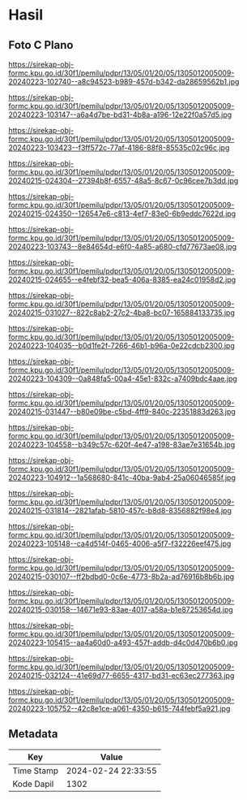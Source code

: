 # Hasil

## Foto C Plano

https://sirekap-obj-formc.kpu.go.id/30f1/pemilu/pdpr/13/05/01/20/05/1305012005009-20240223-102740--a8c94523-b989-457d-b342-da28659562b1.jpg

https://sirekap-obj-formc.kpu.go.id/30f1/pemilu/pdpr/13/05/01/20/05/1305012005009-20240223-103147--a6a4d7be-bd31-4b8a-a196-12e22f0a57d5.jpg

https://sirekap-obj-formc.kpu.go.id/30f1/pemilu/pdpr/13/05/01/20/05/1305012005009-20240223-103423--f3ff572c-77af-4186-88f8-85535c02c96c.jpg

https://sirekap-obj-formc.kpu.go.id/30f1/pemilu/pdpr/13/05/01/20/05/1305012005009-20240215-024304--27394b8f-6557-48a5-8c67-0c96cee7b3dd.jpg

https://sirekap-obj-formc.kpu.go.id/30f1/pemilu/pdpr/13/05/01/20/05/1305012005009-20240215-024350--126547e6-c813-4ef7-83e0-6b9eddc7622d.jpg

https://sirekap-obj-formc.kpu.go.id/30f1/pemilu/pdpr/13/05/01/20/05/1305012005009-20240223-103743--8e84654d-e6f0-4a85-a680-cfd77673ae08.jpg

https://sirekap-obj-formc.kpu.go.id/30f1/pemilu/pdpr/13/05/01/20/05/1305012005009-20240215-024655--e4febf32-bea5-406a-8385-ea24c01958d2.jpg

https://sirekap-obj-formc.kpu.go.id/30f1/pemilu/pdpr/13/05/01/20/05/1305012005009-20240215-031027--822c8ab2-27c2-4ba8-bc07-165884133735.jpg

https://sirekap-obj-formc.kpu.go.id/30f1/pemilu/pdpr/13/05/01/20/05/1305012005009-20240223-104035--b0d1fe2f-7266-46b1-b96a-0e22cdcb2300.jpg

https://sirekap-obj-formc.kpu.go.id/30f1/pemilu/pdpr/13/05/01/20/05/1305012005009-20240223-104309--0a848fa5-00a4-45e1-832c-a7409bdc4aae.jpg

https://sirekap-obj-formc.kpu.go.id/30f1/pemilu/pdpr/13/05/01/20/05/1305012005009-20240215-031447--b80e09be-c5bd-4ff9-840c-22351883d263.jpg

https://sirekap-obj-formc.kpu.go.id/30f1/pemilu/pdpr/13/05/01/20/05/1305012005009-20240223-104558--b349c57c-620f-4e47-a198-83ae7e31654b.jpg

https://sirekap-obj-formc.kpu.go.id/30f1/pemilu/pdpr/13/05/01/20/05/1305012005009-20240223-104912--1a568680-841c-40ba-9ab4-25a06046585f.jpg

https://sirekap-obj-formc.kpu.go.id/30f1/pemilu/pdpr/13/05/01/20/05/1305012005009-20240215-031814--2821afab-5810-457c-b8d8-8356882f98e4.jpg

https://sirekap-obj-formc.kpu.go.id/30f1/pemilu/pdpr/13/05/01/20/05/1305012005009-20240223-105148--ca4d514f-0465-4006-a5f7-f32226eef475.jpg

https://sirekap-obj-formc.kpu.go.id/30f1/pemilu/pdpr/13/05/01/20/05/1305012005009-20240215-030107--ff2bdbd0-0c6e-4773-8b2a-ad76916b8b6b.jpg

https://sirekap-obj-formc.kpu.go.id/30f1/pemilu/pdpr/13/05/01/20/05/1305012005009-20240215-030158--14671e93-83ae-4017-a58a-b1e87253654d.jpg

https://sirekap-obj-formc.kpu.go.id/30f1/pemilu/pdpr/13/05/01/20/05/1305012005009-20240223-105415--aa4a60d0-a493-457f-addb-d4c0d470b6b0.jpg

https://sirekap-obj-formc.kpu.go.id/30f1/pemilu/pdpr/13/05/01/20/05/1305012005009-20240215-032124--41e69d77-6655-4317-bd31-ec63ec277363.jpg

https://sirekap-obj-formc.kpu.go.id/30f1/pemilu/pdpr/13/05/01/20/05/1305012005009-20240223-105752--42c8e1ce-a061-4350-b615-744febf5a921.jpg


## Metadata

| Key        | Value               |
| ---------- | ------------------- |
| Time Stamp | 2024-02-24 22:33:55 |
| Kode Dapil | 1302                |




